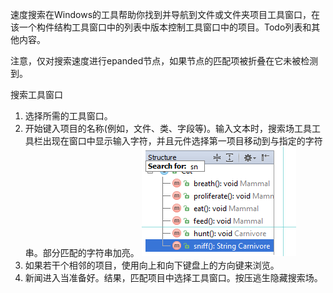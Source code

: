 速度搜索在Windows的工具帮助你找到并导航到文件或文件夹项目工具窗口，在该一个构件结构工具窗口中的列表中版本控制工具窗口中的项目。Todo列表和其他内容。

注意，仅对搜索速度进行epanded节点，如果节点的匹配项被折叠在它未被检测到。

搜索工具窗口

1. 选择所需的工具窗口。
2. 开始键入项目的名称(例如，文件、类、字段等)。输入文本时，搜索场工具工具栏出现在窗口中显示输入字符，并且元件选择第一项目移动到与指定的字符串。部分匹配的字符串加亮。
![](image/screenshot_1475066804675.png)
3. 如果若干个相邻的项目，使用向上和向下键盘上的方向键来浏览。
4. 新闻进入当准备好。结果，匹配项目中选择工具窗口。按压逃生隐藏搜索场。